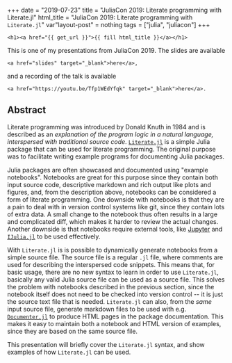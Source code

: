 +++
date = "2019-07-23"
title = "JuliaCon 2019: Literate programming with Literate.jl"
html_title = "JuliaCon 2019: Literate programming with <code>Literate.jl</code>"
var"layout-post" = nothing
tags = ["julia", "juliacon"]
+++

~~~
<h1><a href="{{ get_url }}">{{ fill html_title }}</a></h1>
~~~

This is one of my presentations from JuliaCon 2019. The slides are available
~~~
<a href="slides" target="_blank">here</a>,
~~~
and a recording of the talk is available
~~~
<a href="https://youtu.be/Tfp1WEdYfqk" target="_blank">here</a>.
~~~

## Abstract


Literate programming was introduced by Donald Knuth in 1984 and is described as an _explanation of the program logic in a natural language, interspersed with traditional source code_. [`Literate.jl`](https://github.com/fredrikekre/Literate.jl) is a simple Julia package that can be used for literate programming. The original purpose was to facilitate writing example programs for documenting Julia packages.

Julia packages are often showcased and documented using "example notebooks". Notebooks are great for this purpose since they contain both input source code, descriptive markdown and rich output like plots and figures, and, from the description above, notebooks can be considered a form of literate programming. One downside with notebooks is that they are a pain to deal with in version control systems like git, since they contain lots of extra data. A small change to the notebook thus often results in a large and complicated diff, which makes it harder to review the actual changes. Another downside is that notebooks require external tools, like [Jupyter](https://jupyter.org/) and [`IJulia.jl`](https://github.com/JuliaLang/IJulia.jl) to be used effectively.

With `Literate.jl` is is possible to dynamically generate notebooks from a simple source file. The source file is a regular `.jl` file, where comments are used for describing the interspersed code snippets. This means that, for basic usage, there are no new syntax to learn in order to use `Literate.jl`, basically any valid Julia source file can be used as a source file. This solves the problem with notebooks described in the previous section, since the notebook itself does not need to be checked into version control -- it is just the source text file that is needed. `Literate.jl` can also, from the _same_ input source file, generate markdown files to be used with e.g. [`Documenter.jl`](https://github.com/JuliaDocs/Documenter.jl) to produce HTML pages in the package documentation. This makes it easy to maintain both a notebook and HTML version of examples, since they are based on the same source file.

This presentation will briefly cover the `Literate.jl` syntax, and show examples of how `Literate.jl` can be used.
